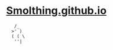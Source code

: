 # [Smolthing.github.io](https://smolthing.github.io/frontend/)

```
   /_
  >' )
  ( ( \
   ''|
```
